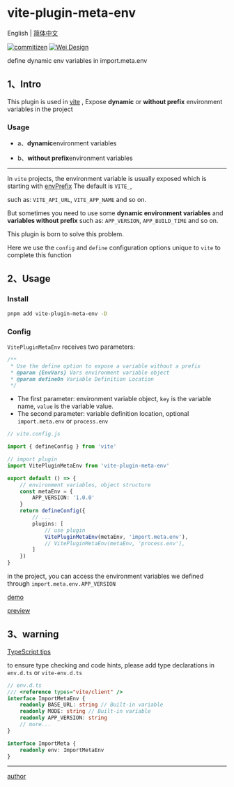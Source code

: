 # vite-plugin-meta-env

English | [简体中文](https://github.com/wei-design/vite-plugin-meta-env/blob/master/readme.zh-CN.md)

[![commitizen](https://img.shields.io/badge/commitizen-friendly-brightgreen.svg)](http://commitizen.github.io/cz-cli)
[![Wei Design](https://img.shields.io/npm/v/vite-plugin-meta-env.svg?style=flat-square)](https://www.npmjs.org/package/vite-plugin-meta-env)

define dynamic env variables in import.meta.env

## 1、Intro

This plugin is used in [vite](https://cn.vitejs.dev/) , Expose **dynamic** or **without prefix** environment variables in the project

### Usage

- a、**dynamic**environment variables

- b、**without prefix**environment variables

---

In `vite` projects, the environment variable is usually exposed which is starting with [envPrefix](https://cn.vitejs.dev/config/shared-options.html#envprefix) The default is `VITE_`,

such as: `VITE_API_URL`, `VITE_APP_NAME` and so on.

But sometimes you need to use some **dynamic environment variables** and **variables without prefix** such as: `APP_VERSION`, `APP_BUILD_TIME` and so on.

This plugin is born to solve this problem.

Here we use the `config` and `define` configuration options unique to `vite` to complete this function

## 2、Usage

### Install

```bash
pnpm add vite-plugin-meta-env -D
```

### Config

`VitePluginMetaEnv` receives two parameters:

```ts
/**
 * Use the define option to expose a variable without a prefix
 * @param {EnvVars} Vars environment variable object
 * @param defineOn Variable Definition Location
 */
```

- The first parameter: environment variable object, `key` is the variable name, `value` is the variable value.
- The second parameter: variable definition location, optional `import.meta.env` or `process.env`

```ts
// vite.config.js

import { defineConfig } from 'vite'

// import plugin
import VitePluginMetaEnv from 'vite-plugin-meta-env'

export default () => {
    // environment variables, object structure
    const metaEnv = {
        APP_VERSION: '1.0.0'
    }
    return defineConfig({
        // ...
        plugins: [
            // use plugin
            VitePluginMetaEnv(metaEnv, 'import.meta.env'),
            // VitePluginMetaEnv(metaEnv, 'process.env'),
        ]
    })
}
```

in the project, you can access the environment variables we defined through `import.meta.env.APP_VERSION`

[demo](https://github.com/wforguo/vue3-quick-start/blob/master/vite.config.ts)

[preview](https://wforguo.github.io/vue3-quick-start/)

## 3、warning

[TypeScript tips](https://cn.vitejs.dev/guide/env-and-mode.html#intellisense)

to ensure type checking and code hints, please add type declarations in `env.d.ts` or `vite-env.d.ts`

```ts
// env.d.ts
/// <reference types="vite/client" />
interface ImportMetaEnv {
    readonly BASE_URL: string // Built-in variable
    readonly MODE: string // Built-in variable
    readonly APP_VERSION: string
    // more...
}

interface ImportMeta {
    readonly env: ImportMetaEnv
}
```

---

[author](https://github.com/wforguo)
